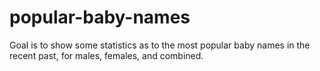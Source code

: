 # popular-baby-names
Goal is to show some statistics as to the most popular baby names in the recent past, for males, females, and combined.